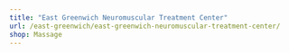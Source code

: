 ```yaml
---
title: "East Greenwich Neuromuscular Treatment Center"
url: /east-greenwich/east-greenwich-neuromuscular-treatment-center/
shop: Massage
---
```

